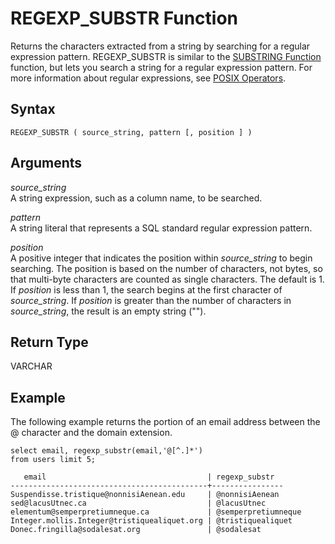 # REGEXP\_SUBSTR Function<a name="REGEXP_SUBSTR"></a>

Returns the characters extracted from a string by searching for a regular expression pattern\. REGEXP\_SUBSTR is similar to the [SUBSTRING Function](r_SUBSTRING.md) function, but lets you search a string for a regular expression pattern\. For more information about regular expressions, see [POSIX Operators](pattern-matching-conditions-posix.md)\.

## Syntax<a name="REGEXP_SUBSTR-synopsis"></a>

```
REGEXP_SUBSTR ( source_string, pattern [, position ] )
```

## Arguments<a name="REGEXP_SUBSTR-arguments"></a>

 *source\_string*   
A string expression, such as a column name, to be searched\. 

 *pattern*   
A string literal that represents a SQL standard regular expression pattern\.

 *position*   
A positive integer that indicates the position within *source\_string* to begin searching\. The position is based on the number of characters, not bytes, so that multi\-byte characters are counted as single characters\. The default is 1\. If *position* is less than 1, the search begins at the first character of *source\_string*\. If *position* is greater than the number of characters in *source\_string*, the result is an empty string \(""\)\.

## Return Type<a name="REGEXP_SUBSTR-return-type"></a>

VARCHAR

## Example<a name="REGEXP_SUBSTR-examples"></a>

The following example returns the portion of an email address between the @ character and the domain extension\.

```
select email, regexp_substr(email,'@[^.]*')
from users limit 5;

   email                                    | regexp_substr
--------------------------------------------+----------------
Suspendisse.tristique@nonnisiAenean.edu     | @nonnisiAenean
sed@lacusUtnec.ca                           | @lacusUtnec
elementum@semperpretiumneque.ca             | @semperpretiumneque
Integer.mollis.Integer@tristiquealiquet.org | @tristiquealiquet
Donec.fringilla@sodalesat.org               | @sodalesat
```